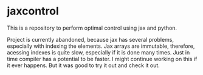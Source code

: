 # jaxcontrol
This is a repository to perform optimal control using jax and python.

Project is currently abandoned, because jax has several problems, especially with indexing the elements. Jax arrays are immutable, therefore, acessing indexes is quite slow, especially if it is done many times. Just in time compiler has a potential to be faster. I might continue working on this if it ever happens. But it was good to try it out and check it out.

